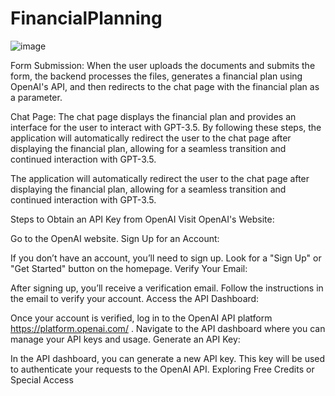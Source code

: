 # FinancialPlanning
![image](https://github.com/NguiWeily/FinancialPlanning/assets/111359787/187d8c50-5871-4f4a-8129-9c91dd6be37b)

Form Submission: When the user uploads the documents and submits the form, the backend processes the files, generates a financial plan using OpenAI's API, and then redirects to the chat page with the financial plan as a parameter.

Chat Page: The chat page displays the financial plan and provides an interface for the user to interact with GPT-3.5.
By following these steps, the application will automatically redirect the user to the chat page after displaying the financial plan, allowing for a seamless transition and continued interaction with GPT-3.5.

The application will automatically redirect the user to the chat page after displaying the financial plan, allowing for a seamless transition and continued interaction with GPT-3.5.

Steps to Obtain an API Key from OpenAI
Visit OpenAI's Website:

Go to the OpenAI website.
Sign Up for an Account:

If you don’t have an account, you’ll need to sign up. Look for a "Sign Up" or "Get Started" button on the homepage.
Verify Your Email:

After signing up, you’ll receive a verification email. Follow the instructions in the email to verify your account.
Access the API Dashboard:

Once your account is verified, log in to the OpenAI API platform https://platform.openai.com/ .
Navigate to the API dashboard where you can manage your API keys and usage.
Generate an API Key:

In the API dashboard, you can generate a new API key. This key will be used to authenticate your requests to the OpenAI API.
Exploring Free Credits or Special Access
